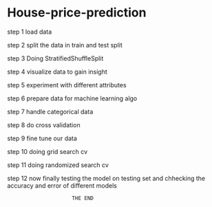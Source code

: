 # House-price-prediction


step 1  load data 

step 2  split the data in train and test split

step 3  Doing    StratifiedShuffleSplit

step 4  visualize data to gain insight

step 5 experiment with different attributes

step 6 prepare data for machine learning algo

step 7 handle categorical data 

step 8 do cross validation

step 9 fine tune our data

step 10 doing grid search cv

step 11 doing randomized search cv

step 12 now finally testing the model on testing set and chhecking the accuracy and error of different models

                         THE END

